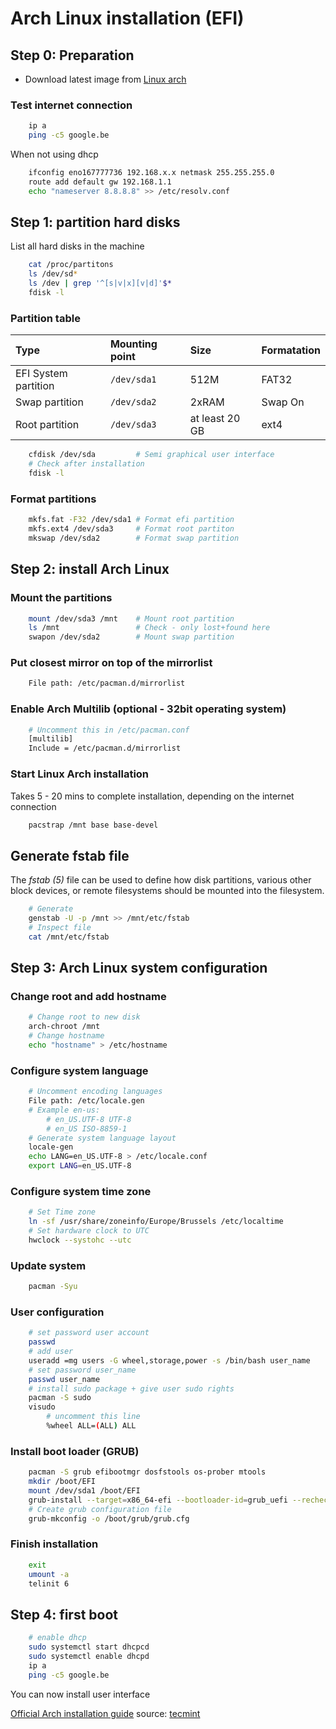 # Arch Linux installation (EFI)

## Step 0: Preparation

* Download latest image from [Linux arch](https://www.archlinux.org)

### Test internet connection

```bash
    ip a
    ping -c5 google.be
```

When not using dhcp

```bash
    ifconfig eno167777736 192.168.x.x netmask 255.255.255.0
    route add default gw 192.168.1.1
    echo "nameserver 8.8.8.8" >> /etc/resolv.conf
```

## Step 1: partition hard disks

List all hard disks in the machine

```bash
    cat /proc/partitons
    ls /dev/sd*
    ls /dev | grep '^[s|v|x][v|d]'$*
    fdisk -l
```

### Partition table

| Type                  | Mounting point    | Size              | Formatation   |
| :--                   | :--               | :--               | :--           |
| EFI System partition  | `/dev/sda1`       | 512M              | FAT32         |
| Swap partition        | `/dev/sda2`       | 2xRAM             | Swap On       |
| Root partition        | `/dev/sda3`       | at least 20 GB    | ext4          |

```bash
    cfdisk /dev/sda         # Semi graphical user interface
    # Check after installation
    fdisk -l
```

### Format partitions

```bash
    mkfs.fat -F32 /dev/sda1 # Format efi partition
    mkfs.ext4 /dev/sda3     # Format root partiton
    mkswap /dev/sda2        # Format swap partition
```

## Step 2: install Arch Linux

### Mount the partitions

```bash
    mount /dev/sda3 /mnt    # Mount root partition
    ls /mnt                 # Check - only lost+found here
    swapon /dev/sda2        # Mount swap partition
```

### Put closest mirror on top of the mirrorlist

```bash
    File path: /etc/pacman.d/mirrorlist
```

### Enable Arch Multilib (optional - 32bit operating system)

```bash
    # Uncomment this in /etc/pacman.conf
    [multilib]
    Include = /etc/pacman.d/mirrorlist
```

### Start Linux Arch installation

Takes 5 - 20 mins to complete installation, depending on the internet connection

```bash
    pacstrap /mnt base base-devel
```

## Generate fstab file

The *fstab (5)* file can be used to define how disk partitions, various other block devices, or remote filesystems should be mounted into the filesystem.

```bash
    # Generate
    genstab -U -p /mnt >> /mnt/etc/fstab
    # Inspect file
    cat /mnt/etc/fstab
```

## Step 3: Arch Linux system configuration

### Change root and add hostname

```bash
    # Change root to new disk
    arch-chroot /mnt
    # Change hostname
    echo "hostname" > /etc/hostname
```

### Configure system language

```bash
    # Uncomment encoding languages
    File path: /etc/locale.gen
    # Example en-us:
        # en_US.UTF-8 UTF-8
        # en_US ISO-8859-1
    # Generate system language layout
    locale-gen
    echo LANG=en_US.UTF-8 > /etc/locale.conf
    export LANG=en_US.UTF-8
```

### Configure system time zone

```bash
    # Set Time zone
    ln -sf /usr/share/zoneinfo/Europe/Brussels /etc/localtime
    # Set hardware clock to UTC
    hwclock --systohc --utc
```

### Update system

```bash
    pacman -Syu
```

### User configuration

```bash
    # set password user account
    passwd
    # add user
    useradd =mg users -G wheel,storage,power -s /bin/bash user_name
    # set password user_name
    passwd user_name
    # install sudo package + give user sudo rights
    pacman -S sudo
    visudo
        # uncomment this line
        %wheel ALL=(ALL) ALL
```

### Install boot loader (GRUB)

```bash
    pacman -S grub efibootmgr dosfstools os-prober mtools
    mkdir /boot/EFI
    mount /dev/sda1 /boot/EFI
    grub-install --target=x86_64-efi --bootloader-id=grub_uefi --recheck
    # Create grub configuration file
    grub-mkconfig -o /boot/grub/grub.cfg
```

### Finish installation

```bash
    exit
    umount -a
    telinit 6
```

## Step 4: first boot

```bash
    # enable dhcp
    sudo systemctl start dhcpcd
    sudo systemctl enable dhcpd
    ip a
    ping -c5 google.be
```

You can now install user interface

[Official Arch installation guide](https://wiki.archlinux.org/index.php/Installation_guide#Time_zone)
source: [tecmint](https://www.tecmint.com/arch-linux-installation-and-configuration-guide/)
